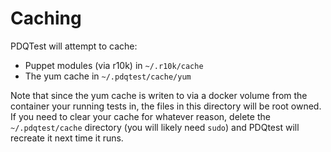 # Caching
PDQTest will attempt to cache:
* Puppet modules (via r10k) in `~/.r10k/cache`
* The yum cache in `~/.pdqtest/cache/yum`

Note that since the yum cache is writen to via a docker volume from the 
container your running tests in, the files in this directory will be root owned.
If you need to clear your cache for whatever reason, delete the 
`~/.pdqtest/cache` directory (you will likely need `sudo`) and PDQtest will 
recreate it next time it runs.
